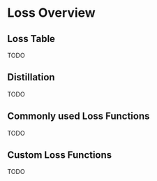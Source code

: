# Loss Overview

## Loss Table

TODO

## Distillation

TODO

## Commonly used Loss Functions

TODO

## Custom Loss Functions

TODO